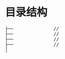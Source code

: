 # 目录结构

```
├──               //
├──               //
├──               //
├──               //
│
```


